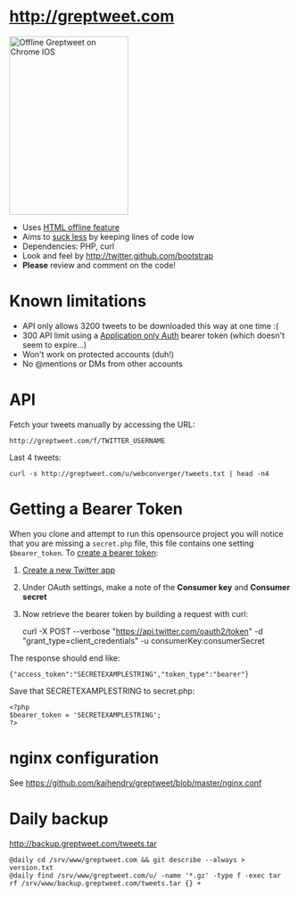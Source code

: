 # <http://greptweet.com>

<a href="http://www.flickr.com/photos/hendry/7577182774/" title="Offline Greptweet on Chrome IOS by Kai Hendry, on Flickr"><img src="http://farm8.staticflickr.com/7133/7577182774_d5b654ea69_n.jpg" width="213" height="320" alt="Offline Greptweet on Chrome IOS"></a>

* Uses [HTML offline feature](http://www.whatwg.org/specs/web-apps/current-work/multipage/offline.html)
* Aims to [suck less](http://suckless.org) by keeping lines of code low
* Dependencies: PHP, curl
* Look and feel by <http://twitter.github.com/bootstrap>
* **Please** review and comment on the code!

# Known limitations

* API only allows 3200 tweets to be downloaded this way at one time :(
* 300 API limit using a [Application only Auth](https://dev.twitter.com/docs/auth/application-only-auth) bearer token (which doesn't seem to expire...)
* Won't work on protected accounts (duh!)
* No @mentions or DMs from other accounts

# API

Fetch your tweets manually by accessing the URL:

	http://greptweet.com/f/TWITTER_USERNAME

Last 4 tweets:

	curl -s http://greptweet.com/u/webconverger/tweets.txt | head -n4

# Getting a Bearer Token

When you clone and attempt to run this opensource project you will notice that
you are missing a `secret.php` file, this file contains one setting
`$bearer_token`.  To [create a bearer
token](https://dev.twitter.com/docs/auth/application-only-auth):

1. [Create a new Twitter app](https://dev.twitter.com/apps/new)
1. Under OAuth settings, make a note of the **Consumer key** and **Consumer secret**
1. Now retrieve the bearer token by building a request with curl:


	curl -X POST --verbose "https://api.twitter.com/oauth2/token" -d "grant_type=client_credentials" -u consumerKey:consumerSecret

The response should end like:

	{"access_token":"SECRETEXAMPLESTRING","token_type":"bearer"}

Save that SECRETEXAMPLESTRING to secret.php:

	<?php
	$bearer_token = 'SECRETEXAMPLESTRING';
	?>

# nginx configuration

See <https://github.com/kaihendry/greptweet/blob/master/nginx.conf>

# Daily backup

<http://backup.greptweet.com/tweets.tar>

	@daily cd /srv/www/greptweet.com && git describe --always > version.txt
	@daily find /srv/www/greptweet.com/u/ -name '*.gz' -type f -exec tar rf /srv/www/backup.greptweet.com/tweets.tar {} +
